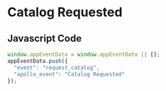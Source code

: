 # Catalog Requested

### 

## Javascript Code
```js
window.appEventData = window.appEventData || [];
appEventData.push({
  "event": "request_catalog",
  "apollo_event": "Catalog Requested"
});
```








